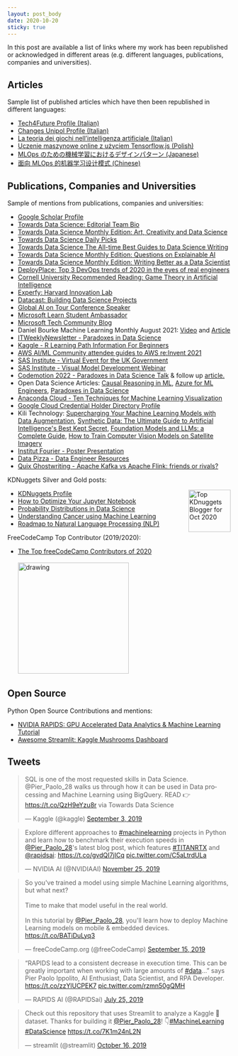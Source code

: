 ```yaml
---
layout: post_body
date: 2020-10-20
sticky: true
---
```


In this post are available a list of links where my work has been republished or acknowledged in different areas (e.g. different languages, publications, companies and universities).

<!--end_excerpt-->

## Articles

Sample list of published articles which have then been republished in different languages:

- [Tech4Future Profile (Italian)](https://tech4future.info/author/pier-paolo-ippolito/)
- [Changes Unipol Profile (Italian)](https://changes.unipol.it/author/pier-paolo-ippolito)
- [La teoria dei giochi nell’intelligenza artificiale (Italian)](https://www.ai4business.it/intelligenza-artificiale/la-teoria-dei-giochi-intelligenza-artificiale/)
- [Uczenie maszynowe online z użyciem Tensorflow.js (Polish)](https://bulldogjob.pl/news/763-uczenie-maszynowe-online-z-uzyciem-tensorflow-js)
- [MLOps のための機械学習におけるデザインパターン (Japanese)](https://ainow.ai/2022/02/14/262548/)
- [面向 MLOps 的机器学习设计模式 (Chinese)](https://www.51cto.com/article/703935.html)

## Publications, Companies and Universities

Sample of mentions from publications, companies and universities:

- [Google Scholar Profile](https://scholar.google.com/citations?user=QgG-lgwAAAAJ&hl=en)
- [Towards Data Science: Editorial Team Bio](https://towardsdatascience.com/our-team-c2c8e712c971)
- [Towards Data Science Monthly Edition: Art, Creativity and Data Science](https://towardsdatascience.com/april-edition-art-creativity-and-data-science-5ca9849f5da3)
- [Towards Data Science Daily Picks](https://towardsdatascience.com/latest-picks-how-to-spot-a-data-charlatan-624d152c9aa)
- [Towards Data Science The All-time Best Guides to Data Science Writing](https://towardsdatascience.com/the-all-time-best-guides-to-data-science-writing-tues-b6fec391e9d9)
- [Towards Data Science Monthly Edition: Questions on Explainable AI](https://towardsdatascience.com/may-edition-questions-on-explainable-ai-6968e9ac1ccf)
- [Towards Data Science Monthly Edition: Writing Better as a Data Scientist](https://towardsdatascience.com/august-edition-writing-better-as-a-data-scientist-5893196fd3cf)
- [DeployPlace: Top 3 DevOps trends of 2020 in the eyes of real engineers](https://deployplace.com/blog/top-3-devops-trends-2020/)
- [Cornell University Recommended Reading: Game Theory in Artificial Intelligence](http://blogs.cornell.edu/info2040/2019/09/23/game-theory-in-artificial-intelligence/)
- [Experfy: Harvard Innovation Lab](https://resources.experfy.com/author/pier-paolo-ippolito/)
- [Datacast: Building Data Science Projects](https://medium.com/cracking-the-data-science-interview/datacast-episode-57-building-data-science-projects-with-pier-paolo-ippolito-ceb30f416baf)
- [Global AI on Tour Conference Speaker](https://tour.globalai.live/speakers/pier-paolo-ippolito/)
- [Microsoft Learn Student Ambassador](https://studentambassadors.microsoft.com/en-US/profile/3827)
- [Microsoft Tech Community Blog](https://techcommunity.microsoft.com/t5/student-developer-blog/meet-a-recent-microsoft-learn-student-ambassador-graduate-pier/ba-p/2638369)
- Daniel Bourke Machine Learning Monthly August 2021: [Video](https://www.youtube.com/watch?v=4zPc0Q63Tv0) and [Article](https://zerotomastery.io/blog/machine-learning-monthly-august-2021/)
- [ITWeeklyNewsletter - Paradoxes in Data Science](https://www.prometheandatasolutions.com/V4-articles.php?cat=data)
- [Kaggle - R Learning Path Information For Beginners](https://www.kaggle.com/questions-and-answers/279884)
- [AWS AI/ML Community attendee guides to AWS re:Invent 2021](https://aws.amazon.com/blogs/machine-learning/aws-ai-ml-community-attendee-guides-to-aws-reinvent-2021/)
- [SAS Institute - Virtual Event for the UK Government](https://www.sas.com/en_gb/events/2021/discover-answers-to-accelerate-the-uk-forward/on-demand.html)
- [SAS Institute - Visual Model Development Webinar](https://www.sas.com/en_gb/webinars/visual-model-development.html)
- [Codemotion 2022 - Paradoxes in Data Science Talk](https://talks.codemotion.com/paradoxes-in-data-science) & follow up [article.](https://ciberneticagerber.it/2022/03/25/codemotion/)
- Open Data Science Articles: [Causal Reasoning in ML](https://opendatascience.com/causal-reasoning-in-machine-learning/), [Azure for ML Engineers](https://opendatascience.com/azure-for-machine-learning-engineers/), [Paradoxes in Data Science](https://opendatascience.com/paradoxes-in-data-science/)
- [Anaconda Cloud - Ten Techniques for Machine Learning Visualization](https://anaconda.cloud/ippolito-machine-learning-visualization)
- [Google Cloud Credential Holder Directory Profile](https://googlecloudcertified.credential.net/profile/e9c09ea9956ff29fa38a936f7759268235853383)
- Kili Technology: [Supercharging Your Machine Learning Models with Data Augmentation](https://kili-technology.com/data-labeling/machine-learning/data-augmentation-guide), [Synthetic Data: The Ultimate Guide to Artificial Intelligence's Best Kept Secret](https://kili-technology.com/data-labeling/synthetic-data-guide), [Foundation Models and LLMs: a Complete Guide](https://kili-technology.com/large-language-models-llms), [How to Train Computer Vision Models on Satellite Imagery](https://kili-technology.com/data-labeling/computer-vision/how-to-train-computer-vision-models-on-satellite-imagery)
- [Institut Fourier - Poster Presentation](https://www-fourier.ujf-grenoble.fr/~m1maths/fichiers/Poster_Baumier_Henneuse.pdf)
- [Data Pizza - Data Engineer Resources](https://github.com/data-pizza/data_engineer_resources)
- [Quix Ghostwriting - Apache Kafka vs Apache Flink: friends or rivals?](https://quix.io/blog/kafka-vs-flink-comparison/)

KDNuggets Silver and Gold posts:

<a href="https://www.kdnuggets.com/2020/10/top-news-week-1019-1025.html" target="_blank" rel="noopener"><img src="https://www.kdnuggets.com/images/tkb-2010-s.png" width=95 alt="Top KDnuggets Blogger for Oct 2020" align="right"></a>

- [KDNuggets Profile](https://www.kdnuggets.com/author/pierpaolo-ippolito)
- [How to Optimize Your Jupyter Notebook](https://www.kdnuggets.com/2020/01/optimize-jupyter-notebook.html)
- [Probability Distributions in Data Science](https://www.kdnuggets.com/2020/02/probability-distributions-data-science.html)
- [Understanding Cancer using Machine Learning](https://www.kdnuggets.com/2019/08/understanding-cancer-machine-learning.html)
- [Roadmap to Natural Language Processing (NLP)](https://www.kdnuggets.com/2020/10/roadmap-natural-language-processing-nlp.html)

FreeCodeCamp Top Contributor (2019/2020):

- [The Top freeCodeCamp Contributors of 2020](https://www.freecodecamp.org/news/2020-top-contributors/)
  <br>
  <br>
  <img src="/assets/img/posts/freecamp.jpg" alt="drawing" style="width:250px;"/>

## Open Source

Python Open Source Contributions and mentions:

- [NVIDIA RAPIDS: GPU Accelerated Data Analytics & Machine Learning Tutorial](https://github.com/rapidsai-community/notebooks-contrib/blob/branch-0.12/multimedia_links.md)
- [Awesome Streamlit: Kaggle Mushrooms Dashboard](https://github.com/MarcSkovMadsen/awesome-streamlit)

## Tweets

<blockquote class="twitter-tweet"><p lang="en" dir="ltr">SQL is one of the most requested skills in Data Science. @Pier_Paolo_28 walks us through how it can be used in Data processing and Machine Learning using BigQuery. READ 👉 <a href="https://t.co/QzH9eYzu8r">https://t.co/QzH9eYzu8r</a> via Towards Data Science</p>&mdash; Kaggle (@kaggle) <a href="https://twitter.com/kaggle/status/1168922401050157060?ref_src=twsrc%5Etfw">September 3, 2019</a></blockquote> <script async src="https://platform.twitter.com/widgets.js" charset="utf-8"></script>

<blockquote class="twitter-tweet"><p lang="en" dir="ltr">Explore different approaches to <a href="https://twitter.com/hashtag/machinelearning?src=hash&amp;ref_src=twsrc%5Etfw">#machinelearning</a> projects in Python and learn how to benchmark their execution speeds in <a href="https://twitter.com/Pier_Paolo_28?ref_src=twsrc%5Etfw">@Pier_Paolo_28</a>&#39;s latest blog post, which features <a href="https://twitter.com/hashtag/TITANRTX?src=hash&amp;ref_src=twsrc%5Etfw">#TITANRTX</a> and <a href="https://twitter.com/RAPIDSai?ref_src=twsrc%5Etfw">@rapidsai</a>: <a href="https://t.co/gvdQI7jICq">https://t.co/gvdQI7jICq</a> <a href="https://t.co/C5aLtrdULa">pic.twitter.com/C5aLtrdULa</a></p>&mdash; NVIDIA AI (@NVIDIAAI) <a href="https://twitter.com/NVIDIAAI/status/1199108006958583808?ref_src=twsrc%5Etfw">November 25, 2019</a></blockquote> <script async src="https://platform.twitter.com/widgets.js" charset="utf-8"></script>

<blockquote class="twitter-tweet"><p lang="en" dir="ltr">So you&#39;ve trained a model using simple Machine Learning algorithms, but what next?<br><br>Time to make that model useful in the real world.<br><br>In this tutorial by <a href="https://twitter.com/Pier_Paolo_28?ref_src=twsrc%5Etfw">@Pier_Paolo_28</a>, you&#39;ll learn how to deploy Machine Learning models on mobile &amp; embedded devices. <a href="https://t.co/BATiDuLyq3">https://t.co/BATiDuLyq3</a></p>&mdash; freeCodeCamp.org (@freeCodeCamp) <a href="https://twitter.com/freeCodeCamp/status/1173280819592552448?ref_src=twsrc%5Etfw">September 15, 2019</a></blockquote> <script async src="https://platform.twitter.com/widgets.js" charset="utf-8"></script>

<blockquote class="twitter-tweet"><p lang="en" dir="ltr">“RAPIDS lead to a consistent decrease in execution time. This can be greatly important when working with large amounts of <a href="https://twitter.com/hashtag/data?src=hash&amp;ref_src=twsrc%5Etfw">#data</a>...” says Pier Paolo Ippolito, AI Enthusiast, Data Scientist, and RPA Developer. <a href="https://t.co/zzYlUCPEK7">https://t.co/zzYlUCPEK7</a> <a href="https://t.co/rzmn50gQMH">pic.twitter.com/rzmn50gQMH</a></p>&mdash; RAPIDS AI (@RAPIDSai) <a href="https://twitter.com/RAPIDSai/status/1154447478009131008?ref_src=twsrc%5Etfw">July 25, 2019</a></blockquote> <script async src="https://platform.twitter.com/widgets.js" charset="utf-8"></script>

<blockquote class="twitter-tweet"><p lang="en" dir="ltr">Check out this repository that uses Streamlit to analyze a Kaggle 🍄dataset. Thanks for building it <a href="https://twitter.com/Pier_Paolo_28?ref_src=twsrc%5Etfw">@Pier_Paolo_28</a>! 👇<a href="https://twitter.com/hashtag/MachineLearning?src=hash&amp;ref_src=twsrc%5Etfw">#MachineLearning</a> <a href="https://twitter.com/hashtag/DataScience?src=hash&amp;ref_src=twsrc%5Etfw">#DataScience</a> <a href="https://t.co/7K1m24nL2N">https://t.co/7K1m24nL2N</a></p>&mdash; streamlit (@streamlit) <a href="https://twitter.com/streamlit/status/1184501301578620928?ref_src=twsrc%5Etfw">October 16, 2019</a></blockquote> <script async src="https://platform.twitter.com/widgets.js" charset="utf-8"></script>
